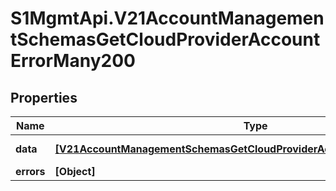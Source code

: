 # S1MgmtApi.V21AccountManagementSchemasGetCloudProviderAccountErrorMany200

## Properties
Name | Type | Description | Notes
------------ | ------------- | ------------- | -------------
**data** | [**[V21AccountManagementSchemasGetCloudProviderAccountErrorMany200Data]**](V21AccountManagementSchemasGetCloudProviderAccountErrorMany200Data.md) | Response data | [optional] 
**errors** | **[Object]** | Errors | [optional] 


